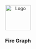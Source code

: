 <br />
<div align="center">
  <a href="https://github.com/JoshuaAYoung/firegraph-by-jay">
    <img src="https://www.fire-graph.com/assets/firing-graph-logo.svg" alt="Logo" width="80" height="80">
  </a>

<h3 align="center">Fire Graph</h3>
